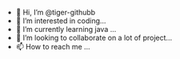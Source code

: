 - 👋 Hi, I’m @tiger-githubb
- 👀 I’m interested in coding...
- 🌱 I’m currently learning java ...
- 💞️ I’m looking to collaborate on a lot of project...
- 📫 How to reach me ...

<!---
tiger-githubb/tiger-githubb is a ✨ special ✨ repository because its `README.md` (this file) appears on your GitHub profile.
You can click the Preview link to take a look at your changes.
--->
